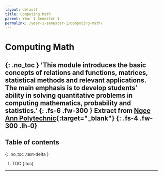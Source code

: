 ```yaml
---
layout: default
title: Computing Math
parent: Year 1 Semester 1
permalink: /year-1-semester-1/computing-math/
---
```

# Computing Math
{: .no_toc }
'This module introduces the basic concepts of relations and functions, matrices, statistical methods and relevant applications. The main emphasis is to develop students’ ability in solving quantitative problems in computing mathematics, probability and statistics.'
{: .fs-6 .fw-300 }
Extract from [Ngee Ann Polytechnic](https://www.np.edu.sg/ict/Pages/it-syllabus.aspx){:target="_blank"}
{: .fs-4 .fw-300 .lh-0}
---

<link rel="stylesheet" type="text/css" media="all" href="../../css.css">

## Table of contents
{: .no_toc .text-delta }

1. TOC
{:toc}

---